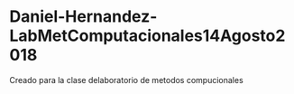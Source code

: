 # Daniel-Hernandez-LabMetComputacionales14Agosto2018
Creado para la clase delaboratorio de metodos compucionales 
